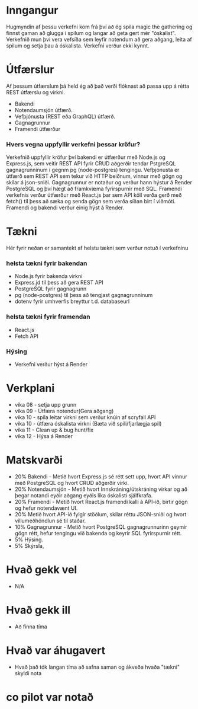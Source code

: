 # Inngangur
Hugmyndin af þessu verkefni kom frá því að ég spila magic the gathering og finnst gaman að glugga í spilum og langar að geta gert mér "óskalist". Verkefnið mun því vera vefsíða sem leyfir notendum að gera aðgang, leita af spilum og setja þau á óskalista. Verkefni verður ekki kynnt.

# Útfærslur
Af þessum útfærslum þá held ég að það verði flóknast að passa upp á rétta REST útfærslu og virkni.
* Bakendi  
* Notendaumsjón útfærð.
* Vefþjónusta (REST eða GraphQL) útfærð.
* Gagnagrunnur
* Framendi útfærður 
### Hvers vegna uppfyllir verkefni þessar kröfur?
Verkefnið uppfyllir kröfur því bakendi er útfærður með Node.js og Express.js, 
sem veitir REST API fyrir CRUD aðgerðir tendar PstgreSQL gagnagrunninum í gegnm pg (node-postgres) tengingu.
Vefþjónusta er útfærð sem REST API sem tekur við HTTP beiðnum, vinnur með gögn og skilar á json-sniði.
Gagnagrunnur er notaður og verður hann hýstur á Render PostgreSQL og því hægt að framkvæma fyrirspurnir með SQL.
Framendi verkefnis verður útfærður með React.js þar sem API köll verða gerð með fetch() 
til þess að sæka og senda gögn sem verða síðan birt í viðmóti. Framendi og bakendi verður einig hýst á Render.
# Tækni
Hér fyrir neðan er samantekt af helstu tækni sem verður notuð í verkefninu
### helsta tækni fyrir bakendan
* Node.js fyrir bakenda virkni
* Express.jd til þess að gera REST API
* PostgreSQL fyrir gagnagrunn
* pg (node-postgres) til þess að tengjast gagnagrunninum
* dotenv fyrir umhverfis breyttur t.d. databaseurl
### helsta tækni fyrir framendan
* React.js 
* Fetch API
### Hýsing
* Verkefni verður hýst á Render

# Verkplani

* vika 08 - setja upp grunn
* vika 09 - Útfæra notendur(Gera aðgang)
* vika 10 - spila leitar virkni sem verður knúin af scryfall API
* vika 10 - útfæra óskalista virkni (Bæta við spili/fjarlægja spil)
* vika 11 - Clean up & bug hunt/fix
* vika 12 - Hýsa á Render

# Matskvarði
* 20% Bakendi - Metið hvort Express.js sé rétt sett upp, hvort API vinnur með PostgreSQL og hvort CRUD aðgerðir virki.
* 20% Notendaumsjón - Metið hvort Innskráning/útskráning virkar og að þegar notandi eyðir aðgang eyðis líka óskalisti sjálfkrafa.
* 20% Framendi - Metið hvort React.js framendi kalli á API-ið, birtir gögn og hefur notendavænt UI.
* 20% Metið hvort API-ið fylgir stöðlum, skilar réttu JSON-sniði og hvort villumeðhöndlun sé til staðar.
* 10% Gagnagrunnur - Metið hvort PostgreSQL gagnagrunnurinn geymir gögn rétt, hefur tengingu við bakenda og keyrir SQL fyrirspurnir rétt.
* 5% Hýsing.
* 5% Skýrsla,
# Hvað gekk vel
* N/A
# Hvað gekk ill
* Að finna tíma
# Hvað var áhugavert
* Hvað það tók langan tíma að safna saman og ákveða hvaða "tækni" skyldi nota
# co pilot var notað
